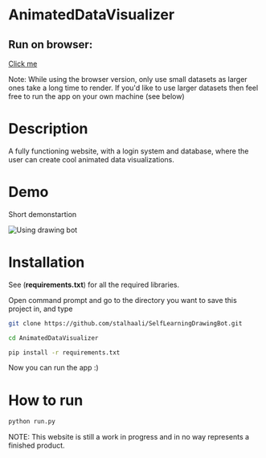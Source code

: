 # AnimatedDataVisualizer

## Run on browser:

[Click me](http://animateddataviz.pythonanywhere.com/) 

Note: While using the browser version, only use small datasets as larger ones take a long time to render. If you'd like to use larger datasets then feel free to run the app
on your own machine (see below)

# Description

A fully functioning website, with a login system and database, where the user can create cool animated data visualizations.

# Demo

Short demonstartion 

![Using drawing bot](https://github.com/stalhaali/AnimatedDataVisualizer/blob/main/readme_files/adv.gif "Gif of using app")

# Installation
See (**requirements.txt**) for all the required libraries.

Open command prompt and go to the directory you want to save this project in, and type

```bash
git clone https://github.com/stalhaali/SelfLearningDrawingBot.git

cd AnimatedDataVisualizer

pip install -r requirements.txt
```

Now you can run the app :)

# How to run

```bash
python run.py
```

NOTE: This website is still a work in progress and in no way represents a finished product.
